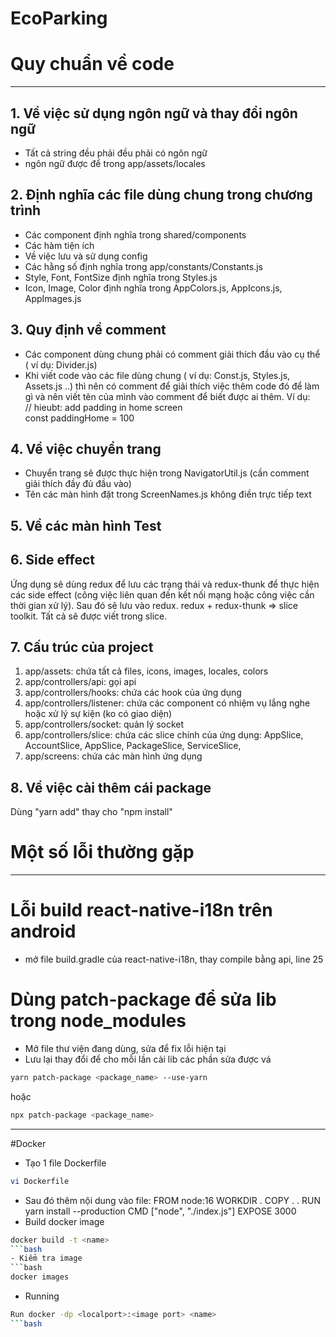 # EcoParking
# Quy chuẩn về code

---

## 1. Về việc sử dụng ngôn ngữ và thay đổi ngôn ngữ

- Tất cả string đều phải đều phải có ngôn ngữ
- ngôn ngữ được để trong app/assets/locales

## 2. Định nghĩa các file dùng chung trong chương trình

- Các component định nghĩa trong shared/components
- Các hàm tiện ích
- Về việc lưu và sử dụng config
- Các hằng số định nghĩa trong app/constants/Constants.js
- Style, Font, FontSize định nghĩa trong Styles.js
- Icon, Image, Color định nghĩa trong AppColors.js, AppIcons.js, AppImages.js

## 3. Quy định về comment

- Các component dùng chung phải có comment giải thích đầu vào cụ thể ( ví dụ: Divider.js)
- Khi viết code vào các file dùng chung ( ví dụ: Const.js, Styles.js, Assets.js ..) thì nên có comment để giải thích việc thêm code đó để làm gì
  và nên viết tên của mình vào comment để biết được ai thêm. Ví dụ: <br/>
  // hieubt: add padding in home screen <br/>
  const paddingHome = 100

## 4. Về việc chuyển trang

- Chuyển trang sẽ được thực hiện trong NavigatorUtil.js (cần comment giải thích đầy đủ đầu vào)
- Tên các màn hình đặt trong ScreenNames.js không điền trực tiếp text

## 5. Về các màn hình Test

## 6. Side effect
Ứng dụng sẽ dùng redux để lưu các trạng thái và redux-thunk để thực hiện các side effect (công việc liên quan đến kết nối mạng hoặc công việc cần thời gian xử lý). Sau đó sẽ lưu vào redux. redux + redux-thunk => slice toolkit. Tất cả sẽ được viết trong slice.

## 7. Cấu trúc của project

1.  app/assets: chứa tất cả files, icons, images, locales, colors
2.  app/controllers/api: gọi api
3.  app/controllers/hooks: chứa các hook của ứng dụng
4.  app/controllers/listener: chứa các component có nhiệm vụ lắng nghe hoặc xử lý sự kiện (ko có giao diện)
5.  app/controllers/socket: quản lý socket
6.  app/controllers/slice: chứa các slice chính của ứng dụng: AppSlice, AccountSlice, AppSlice, PackageSlice, ServiceSlice,
7.  app/screens: chứa các màn hình ứng dụng

## 8. Về việc cài thêm cái package

Dùng "yarn add" thay cho "npm install"

# Một số lỗi thường gặp

---

# Lỗi build react-native-i18n trên android

- mở file build.gradle của react-native-i18n, thay compile bằng api, line 25

# Dùng patch-package để sửa lib trong node_modules

- Mở file thư viện đang dùng, sửa để fix lỗi hiện tại
- Lưu lại thay đổi để cho mỗi lần cài lib các phần sửa được vá

```bash
yarn patch-package <package_name> --use-yarn
```

hoặc

```bash
npx patch-package <package_name>
```
***

#Docker
- Tạo 1 file Dockerfile
```bash
vi Dockerfile
```
- Sau đó thêm nội dung vào file:
	FROM node:16
	WORKDIR .
	COPY . .
	RUN yarn install --production
	CMD ["node", "./index.js"]
	EXPOSE 3000
- Build docker image
```bash
docker build -t <name>
```bash
- Kiểm tra image
```bash
docker images
```
- Running
```bash
Run docker -dp <localport>:<image port> <name>
```bash
